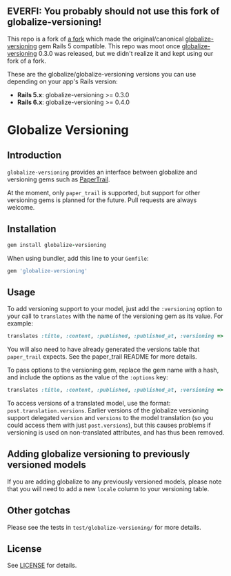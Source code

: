 ## EVERFI: You probably should not use this fork of globalize-versioning!

This repo is a fork of [a fork](https://github.com/TerraCycle/globalize-versioning/) which made the original/canonical [globalize-versioning](https://github.com/globalize/globalize-versioning/) gem Rails 5 compatible. This repo was moot once [globalize-versioning](https://github.com/globalize/globalize-versioning/) 0.3.0 was released, but we didn't realize it and kept using our fork of a fork.

These are the globalize/globalize-versioning versions you can use depending on your app's Rails version:

* **Rails 5.x**: globalize-versioning >= 0.3.0
* **Rails 6.x**: globalize-versioning >= 0.4.0

# Globalize Versioning 

## Introduction

`globalize-versioning` provides an interface between globalize and versioning gems such as
[PaperTrail](https://github.com/airblade/paper_trail).

At the moment, only `paper_trail` is supported, but support for other versioning gems is
planned for the future. Pull requests are always welcome.

## Installation

````ruby
gem install globalize-versioning
````

When using bundler, add this line to your `Gemfile`:

```ruby
gem 'globalize-versioning'
```

## Usage

To add versioning
support to your model, just add the `:versioning` option to your
call to <code>translates</code> with the name of the versioning gem as its value.
For example:

```ruby
translates :title, :content, :published, :published_at, :versioning => :paper_trail
```

You will also need to have already generated the versions table that `paper_trail`
expects.  See the paper_trail README for more details.

To pass options to the versioning gem, replace the gem name with a hash, and include
the options as the value of the `:options` key:

```ruby
translates :title, :content, :published, :published_at, :versioning => { :gem => :paper_trail, :options => { :on => [ :update ] } }
```

To access versions of a translated model, use the format: `post.translation.versions`.
Earlier versions of the globalize versioning support delegated `version` and `versions`
to the model translation (so you could access them with just `post.versions`), but
this causes problems if versioning is used on non-translated attributes, and has thus been removed.

## Adding globalize versioning to previously versioned models

If you are adding globalize to any previously versioned models, please note
that you will need to add a new `locale` column to your versioning table.

## Other gotchas

Please see the tests in `test/globalize-versioning/` for more details.

## License

See [LICENSE](LICENSE) for details.

